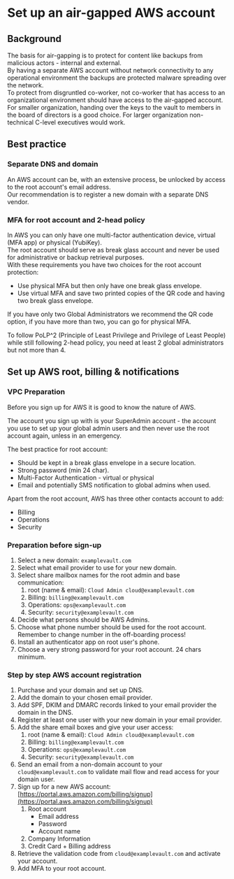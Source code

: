 # Set up an air-gapped AWS account

## Background
The basis for air-gapping is to protect for content like backups from malicious actors - internal and external.  
By having a separate AWS account without network connectivity to any operational environment the backups are 
protected malware spreading over the network.  
To protect from disgruntled co-worker, not co-worker that has access to an organizational environment should 
have access to the air-gapped account. For smaller organization, handing over the keys to the vault to members 
in the board of directors is a good choice. For larger organization non-technical C-level executives would work.

## Best practice
### Separate DNS and domain
An AWS account can be, with an extensive process, be unlocked by access to the root account's email address.  
Our recommendation is to register a new domain with a separate DNS vendor. 

### MFA for root account and 2-head policy
In AWS you can only have one multi-factor authentication device, virtual (MFA app) or physical (YubiKey).  
The root account should serve as break glass account and never be used for administrative or backup retrieval purposes.  
With these requirements you have two choices for the root account protection: 
* Use physical MFA but then only have one break glass envelope. 
* Use virtual MFA and save two printed copies of the QR code and having two break glass envelope.

If you have only two Global Administrators we recommend the QR code option, if you have more than two, you can go for 
physical MFA.

To follow PoLP^2 (Principle of Least Privilege and Privilege of Least People) while still following 2-head policy, 
you need at least 2 global administrators but not more than 4.

## Set up AWS root, billing & notifications

### VPC Preparation

Before you sign up for AWS it is good to know the nature of AWS.

The account you sign up with is your SuperAdmin account - the account you use to set up your global admin users and then 
never use the root account again, unless in an emergency.

The best practice for root account:

* Should be kept in a break glass envelope in a secure location.
* Strong password (min 24 char).
* Multi-Factor Authentication - virtual or physical
* Email and potentially SMS notification to global admins when used.

Apart from the root account, AWS has three other contacts account to add:

* Billing
* Operations
* Security

### Preparation before sign-up

1. Select a new domain: `examplevault.com`
2. Select what email provider to use for your new domain.
3. Select share mailbox names for the root admin and base communication:
   1. root (name & email): `Cloud Admin cloud@examplevault.com`
   2. Billing: `billing@examplevault.com`
   3. Operations: `ops@examplevault.com`
   4. Security: `security@examplevault.com`
4. Decide what persons should be AWS Admins.
5. Choose what phone number should be used for the root account. Remember to change number in the off-boarding process!
6. Install an authenticator app on root user's phone.
7. Choose a very strong password for your root account. 24 chars minimum.

### Step by step AWS account registration
1. Purchase and your domain and set up DNS.
2. Add the domain to your chosen email provider.
3. Add SPF, DKIM and DMARC records linked to your email provider the domain in the DNS.
4. Register at least one user with your new domain in your email provider.
5. Add the share email boxes and give your user access:
   1. root (name & email): `Cloud Admin cloud@examplevault.com`
   2. Billing: `billing@examplevault.com`
   3. Operations: `ops@examplevault.com`
   4. Security: `security@examplevault.com`
6. Send an email from a non-domain account to your `cloud@examplevault.com` to validate mail flow and read access for your domain user.
7. Sign up for a new AWS account: [https://portal.aws.amazon.com/billing/signup](https://portal.aws.amazon.com/billing/signup)
   1. Root account
      - Email address
      - Password
      - Account name
   2. Company Information
   3. Credit Card + Billing address
8. Retrieve the validation code from `cloud@examplevault.com` and activate your account.
9. Add MFA to your root account.

